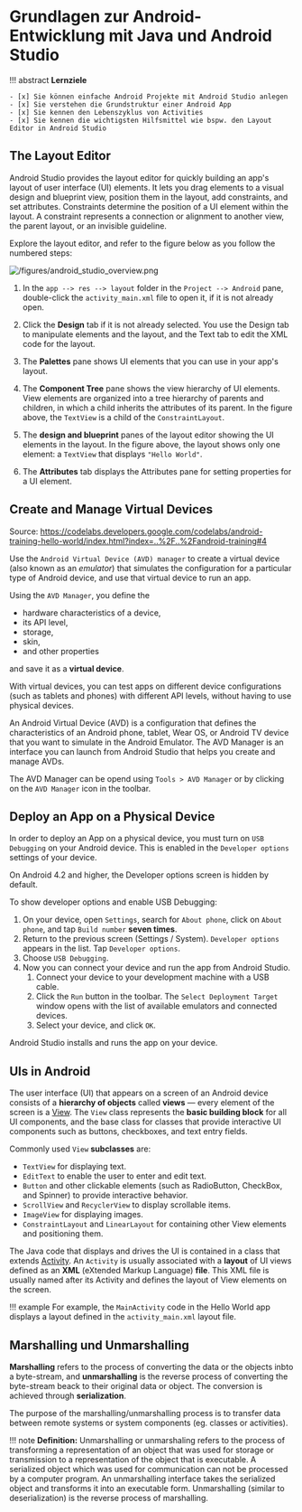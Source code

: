 # Grundlagen zur Android-Entwicklung mit Java und Android Studio

!!! abstract
    **Lernziele**

    - [x] Sie können einfache Android Projekte mit Android Studio anlegen
    - [x] Sie verstehen die Grundstruktur einer Android App
    - [x] Sie kennen den Lebenszyklus von Activities
    - [x] Sie kennen die wichtigsten Hilfsmittel wie bspw. den Layout Editor in Android Studio
    

## The Layout Editor

Android Studio provides the layout editor for quickly building an app's layout of user interface (UI) elements. It lets you drag elements to a visual design and blueprint view, position them in the layout, add constraints, and set attributes. Constraints determine the position of a UI element within the layout. A constraint represents a connection or alignment to another view, the parent layout, or an invisible guideline.

Explore the layout editor, and refer to the figure below as you follow the numbered steps:

![/figures/android_studio_overview.png](/figures/android_studio_overview.png)

1. In the `app --> res --> layout` folder in the `Project --> Android` pane, double-click the `activity_main.xml` file to open it, if it is not already open.
   
2. Click the __Design__ tab if it is not already selected. You use the Design tab to manipulate elements and the layout, and the Text tab to edit the XML code for the layout.

3. The __Palettes__ pane shows UI elements that you can use in your app's layout.
4. The __Component Tree__ pane shows the view hierarchy of UI elements. View elements are organized into a tree hierarchy of parents and children, in which a child inherits the attributes of its parent. In the figure above, the `TextView` is a child of the `ConstraintLayout`. 

5. The __design and blueprint__ panes of the layout editor showing the UI elements in the layout. In the figure above, the layout shows only one element: a `TextView` that displays `"Hello World"`.

6. The **Attributes** tab displays the Attributes pane for setting properties for a UI element.



## Create and Manage Virtual Devices

Source: <https://codelabs.developers.google.com/codelabs/android-training-hello-world/index.html?index=..%2F..%2Fandroid-training#4>

Use the `Android Virtual Device (AVD) manager` to create a virtual device (also known as an *emulator*) that simulates the configuration for a particular type of Android device, and use that virtual device to run an app. 

Using the `AVD Manager`, you define the

* hardware characteristics of a device, 
* its API level, 
* storage, 
* skin, 
* and other properties
  
and save it as a **virtual device**. 

With virtual devices, you can test apps on different device configurations (such as tablets and phones) with different API levels, without having to use physical devices.

An Android Virtual Device (AVD) is a configuration that defines the characteristics of an Android phone, tablet, Wear OS, or Android TV device that you want to simulate in the Android Emulator. The AVD Manager is an interface you can launch from Android Studio that helps you create and manage AVDs.

The AVD Manager can be opend using `Tools > AVD Manager` or by clicking on the `AVD Manager` icon in the toolbar.


## Deploy an App on a Physical Device

In order to deploy an App on a physical device, you must turn on `USB Debugging` on your Android device. This is enabled in the `Developer options` settings of your device.

On Android 4.2 and higher, the Developer options screen is hidden by default. 

To show developer options and enable USB Debugging:

1. On your device, open `Settings`, search for `About phone`, click on `About phone`, and tap `Build number` **seven times**.
2. Return to the previous screen (Settings / System). `Developer options` appears in the list. Tap `Developer options`.
3. Choose `USB Debugging`.
4. Now you can connect your device and run the app from Android Studio.
    1. Connect your device to your development machine with a USB cable.
    2. Click the `Run` button  in the toolbar. The `Select Deployment Target` window opens with the list of available emulators and connected devices.
    3. Select your device, and click `OK`.

Android Studio installs and runs the app on your device.


## UIs in Android

The user interface (UI) that appears on a screen of an Android device consists of a **hierarchy of objects** called **views** — every element of the screen is a [View](https://developer.android.com/reference/android/view/View.html). The `View` class represents the **basic building block** for all UI components, and the base class for classes that provide interactive UI components such as buttons, checkboxes, and text entry fields. 

Commonly used `View` **subclasses** are:

* `TextView` for displaying text.
* `EditText` to enable the user to enter and edit text.
* `Button` and other clickable elements (such as RadioButton, CheckBox, and Spinner) to provide interactive behavior.
* `ScrollView` and `RecyclerView` to display scrollable items.
* `ImageView` for displaying images.
* `ConstraintLayout` and `LinearLayout` for containing other View elements and positioning them.

The Java code that displays and drives the UI is contained in a class that extends [Activity](https://developer.android.com/reference/android/app/Activity.html). An `Activity` is usually associated with a **layout** of UI views defined as an **XML** (eXtended Markup Language) **file**. This XML file is usually named after its Activity and defines the layout of View elements on the screen. 

!!! example
    For example, the `MainActivity` code in the Hello World app displays a layout defined in the `activity_main.xml` layout file.



## Marshalling und Unmarshalling

**Marshalling** refers to the process of converting the data or the objects inbto a byte-stream, and **unmarshalling** is the reverse process of converting the byte-stream beack to their original data or object. The conversion is achieved through **serialization**.

The purpose of the marshalling/unmarshalling process is to transfer data between remote systems or system components (eg. classes or activities).

!!! note
    **Definition:** Unmarshalling or unmarshaling refers to the process of transforming a representation of an object that was used for storage or transmission to a representation of the object that is executable. A serialized object which was used for communication can not be processed by a computer program. An unmarshalling interface takes the serialized object and transforms it into an executable form. Unmarshalling (similar to deserialization) is the reverse process of marshalling.

